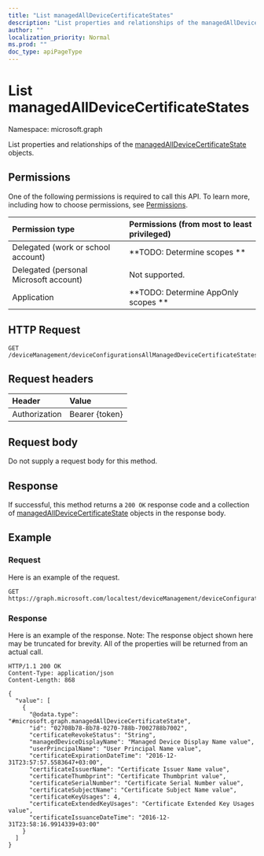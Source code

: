 ```yaml
---
title: "List managedAllDeviceCertificateStates"
description: "List properties and relationships of the managedAllDeviceCertificateState objects."
author: ""
localization_priority: Normal
ms.prod: ""
doc_type: apiPageType
---
```


# List managedAllDeviceCertificateStates

Namespace: microsoft.graph

List properties and relationships of the [managedAllDeviceCertificateState](../resources/managedalldevicecertificatestate.md) objects.

## Permissions
One of the following permissions is required to call this API. To learn more, including how to choose permissions, see [Permissions](/concepts/permissions-reference.md).

|Permission type|Permissions (from most to least privileged)|
|:---|:---|
|Delegated (work or school account)|**TODO: Determine scopes **|
|Delegated (personal Microsoft account)|Not supported.|
|Application|**TODO: Determine AppOnly scopes **|

## HTTP Request
<!-- {
  "blockType": "ignored"
}
-->
``` http
GET /deviceManagement/deviceConfigurationsAllManagedDeviceCertificateStates
```

## Request headers
|Header|Value|
|:---|:---|
|Authorization|Bearer {token}|

## Request body
Do not supply a request body for this method.

## Response
If successful, this method returns a `200 OK` response code and a collection of [managedAllDeviceCertificateState](../resources/managedalldevicecertificatestate.md) objects in the response body.

## Example

### Request
Here is an example of the request.
<!-- {
  "blockType": "request",
  "name": "get_managedalldevicecertificatestate"
}
-->
``` http
GET https://graph.microsoft.com/localtest/deviceManagement/deviceConfigurationsAllManagedDeviceCertificateStates
```

### Response
Here is an example of the response. Note: The response object shown here may be truncated for brevity. All of the properties will be returned from an actual call.
<!-- {
  "blockType": "response",
  "truncated": true,
  "@odata.type": "collection(microsoft.graph.managedalldevicecertificatestate)"
}
-->
``` http
HTTP/1.1 200 OK
Content-Type: application/json
Content-Length: 868

{
  "value": [
    {
      "@odata.type": "#microsoft.graph.managedAllDeviceCertificateState",
      "id": "02708b78-8b78-0270-788b-7002788b7002",
      "certificateRevokeStatus": "String",
      "managedDeviceDisplayName": "Managed Device Display Name value",
      "userPrincipalName": "User Principal Name value",
      "certificateExpirationDateTime": "2016-12-31T23:57:57.5583647+03:00",
      "certificateIssuerName": "Certificate Issuer Name value",
      "certificateThumbprint": "Certificate Thumbprint value",
      "certificateSerialNumber": "Certificate Serial Number value",
      "certificateSubjectName": "Certificate Subject Name value",
      "certificateKeyUsages": 4,
      "certificateExtendedKeyUsages": "Certificate Extended Key Usages value",
      "certificateIssuanceDateTime": "2016-12-31T23:58:16.9914339+03:00"
    }
  ]
}
```

